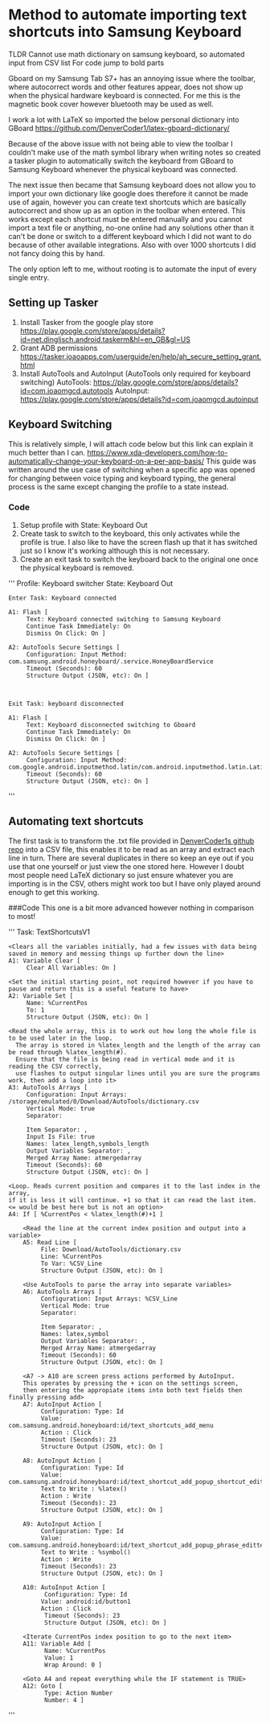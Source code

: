 # Method to automate importing text shortcuts into Samsung Keyboard
TLDR Cannot use math dictionary on samsung keyboard, so automated input from CSV list
For code jump to bold parts

Gboard on my Samsung Tab S7+ has an annoying issue where the toolbar, where autocorrect words and other features appear, does not show up when the physical hardware keyboard is connected. For me this is the magnetic book cover however bluetooth may be used as well.

I work a lot with LaTeX so imported the below personal dictionary into GBoard
https://github.com/DenverCoder1/latex-gboard-dictionary/

Because of the above issue with not being able to view the toolbar I couldn't make use of the math symbol library when writing notes so created a tasker plugin to automatically switch the keyboard from GBoard to Samsung Keyboard whenever the physical keyboard was connected. 

The next issue then became that Samsung keyboard does not allow you to import your own dictionary like google does therefore it cannot be made use of again, however you can create text shortcuts which are basically autocorrect and show up as an option in the toolbar when entered.
This works except each shortcut must be entered manually and you cannot import a text file or anything, no-one online had any solutions other than it can't be done or switch to a different keyboard which I did not want to do because of other available integrations. Also with over 1000 shortcuts I did not fancy doing this by hand.

The only option left to me, without rooting is to automate the input of every single entry.

## Setting up Tasker
1. Install Tasker from the google play store
   https://play.google.com/store/apps/details?id=net.dinglisch.android.taskerm&hl=en_GB&gl=US
2. Grant ADB permissions
   https://tasker.joaoapps.com/userguide/en/help/ah_secure_setting_grant.html
3. Install AutoTools and AutoInput (AutoTools only required for keyboard switching)
   AutoTools: https://play.google.com/store/apps/details?id=com.joaomgcd.autotools
   AutoInput: https://play.google.com/store/apps/details?id=com.joaomgcd.autoinput

## Keyboard Switching
This is relatively simple, I will attach code below but this link can explain it much better than I can.
https://www.xda-developers.com/how-to-automatically-change-your-keyboard-on-a-per-app-basis/
This guide was written around the use case of switching when a specific app was opened for changing between voice typing and keyboard typing, the general process is the same except changing the profile to a state instead.

### Code
1. Setup profile with State: Keyboard Out
2. Create task to switch to the keyboard, this only activates while the profile is true. I also like to have the screen flash up that it has switched just so I know it's working although this is not necessary.
3. Create an exit task to switch the keyboard back to the original one once the physical keyboard is removed.
   
'''
    Profile: Keyboard switcher
    	State: Keyboard Out
    
    
    
    Enter Task: Keyboard connected
    
    A1: Flash [
         Text: Keyboard connected switching to Samsung Keyboard
         Continue Task Immediately: On
         Dismiss On Click: On ]
    
    A2: AutoTools Secure Settings [
         Configuration: Input Method: com.samsung.android.honeyboard/.service.HoneyBoardService
         Timeout (Seconds): 60
         Structure Output (JSON, etc): On ]
    
    
    
    Exit Task: keyboard disconnected
    
    A1: Flash [
         Text: Keyboard disconnected switching to Gboard
         Continue Task Immediately: On
         Dismiss On Click: On ]
    
    A2: AutoTools Secure Settings [
         Configuration: Input Method: com.google.android.inputmethod.latin/com.android.inputmethod.latin.LatinIME
         Timeout (Seconds): 60
         Structure Output (JSON, etc): On ]
'''
    

## Automating text shortcuts
The first task is to transform the .txt file provided in [DenverCoder1s github repo](https://github.com/DenverCoder1) into a CSV file, this enables it to be read as an array and extract each line in turn. There are several duplicates in there so keep an eye out if you use that one yourself or just view the one stored here. 
However I doubt most people need LaTeX dictionary so just ensure whatever you are importing is in the CSV, others might work too but I have only played around enough to get this working.

###Code
This one is a bit more advanced however nothing in comparison to most!

'''
    Task: TextShortcutsV1
    
    <Clears all the variables initially, had a few issues with data being saved in memory and messing things up further down the line>
    A1: Variable Clear [
         Clear All Variables: On ]

    <Set the initial starting point, not required however if you have to pause and return this is a useful feature to have>
    A2: Variable Set [
         Name: %CurrentPos
         To: 1
         Structure Output (JSON, etc): On ]

    <Read the whole array, this is to work out how long the whole file is to be used later in the loop. 
      The array is stored in %latex_length and the length of the array can be read through %latex_length(#). 
      Ensure that the file is being read in vertical mode and it is reading the CSV correctly, 
      use flashes to output singular lines until you are sure the programs work, then add a loop into it>
    A3: AutoTools Arrays [
         Configuration: Input Arrays: /storage/emulated/0/Download/AutoTools/dictionary.csv
         Vertical Mode: true
         Separator: 
         
         Item Separator: ,
         Input Is File: true
         Names: latex_length,symbols_length
         Output Variables Separator: ,
         Merged Array Name: atmergedarray
         Timeout (Seconds): 60
         Structure Output (JSON, etc): On ]

    <Loop. Reads current position and compares it to the last index in the array, 
    if it is less it will continue. +1 so that it can read the last item. 
    <= would be best here but is not an option>
    A4: If [ %CurrentPos < %latex_length(#)+1 ]
       
        <Read the line at the current index position and output into a variable>
        A5: Read Line [
             File: Download/AutoTools/dictionary.csv
             Line: %CurrentPos
             To Var: %CSV_Line
             Structure Output (JSON, etc): On ]
       
        <Use AutoTools to parse the array into separate variables>
        A6: AutoTools Arrays [
             Configuration: Input Arrays: %CSV_Line
             Vertical Mode: true
             Separator: 
             
             Item Separator: ,
             Names: latex,symbol
             Output Variables Separator: ,
             Merged Array Name: atmergedarray
             Timeout (Seconds): 60
             Structure Output (JSON, etc): On ]
    
        <A7 -> A10 are screen press actions performed by AutoInput. 
        This operates by pressing the + icon on the settings screen, 
        then entering the appropiate items into both text fields then finally pressing add>
        A7: AutoInput Action [
             Configuration: Type: Id
             Value: com.samsung.android.honeyboard:id/text_shortcuts_add_menu
             Action : Click
             Timeout (Seconds): 23
             Structure Output (JSON, etc): On ]
    
        A8: AutoInput Action [
             Configuration: Type: Id
             Value: com.samsung.android.honeyboard:id/text_shortcut_add_popup_shortcut_edittext
             Text to Write : %latex()
             Action : Write
             Timeout (Seconds): 23
             Structure Output (JSON, etc): On ]
    
        A9: AutoInput Action [
             Configuration: Type: Id
             Value: com.samsung.android.honeyboard:id/text_shortcut_add_popup_phrase_edittext
             Text to Write : %symbol()
             Action : Write
             Timeout (Seconds): 23
             Structure Output (JSON, etc): On ]
    
        A10: AutoInput Action [
              Configuration: Type: Id
             Value: android:id/button1
             Action : Click
              Timeout (Seconds): 23
              Structure Output (JSON, etc): On ]
    
        <Iterate CurrentPos index position to go to the next item>
        A11: Variable Add [
              Name: %CurrentPos
              Value: 1
              Wrap Around: 0 ]
    
        <Goto A4 and repeat everything while the IF statement is TRUE>
        A12: Goto [
              Type: Action Number
              Number: 4 ]
'''  
    



